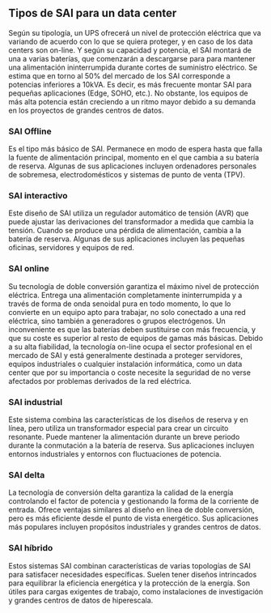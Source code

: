 ## Tipos de SAI para un data center <!-- {docsify-ignore} -->

Según su tipología, un UPS ofrecerá un nivel de protección eléctrica que va variando de acuerdo con lo que se quiera proteger, y en caso de los data centers son on-line. Y según su capacidad y potencia, el SAI montará de una a varias baterías, que comenzarán a descargarse para para mantener una alimentación ininterrumpida durante cortes de suministro eléctrico. Se estima que en torno al 50% del mercado de los SAI corresponde a potencias inferiores a 10kVA. Es decir, es más frecuente montar SAI para pequeñas aplicaciones (Edge, SOHO, etc.). No obstante, los equipos de más alta potencia están creciendo a un ritmo mayor debido a su demanda en los proyectos de grandes centros de datos.

### SAI Offline
Es el tipo más básico de SAI. Permanece en modo de espera hasta que falla la fuente de alimentación principal, momento en el que cambia a su batería de reserva. Algunas de sus aplicaciones incluyen ordenadores personales de sobremesa, electrodomésticos y sistemas de punto de venta (TPV).

### SAI interactivo
Este diseño de SAI utiliza un regulador automático de tensión (AVR) que puede ajustar las derivaciones del transformador a medida que cambia la tensión. Cuando se produce una pérdida de alimentación, cambia a la batería de reserva. Algunas de sus aplicaciones incluyen las pequeñas oficinas, servidores y equipos de red.

### SAI online
Su tecnología de doble conversión garantiza el máximo nivel de protección eléctrica. Entrega una alimentación completamente ininterrumpida y a través de forma de onda senoidal pura en todo momento, lo que lo convierte en un equipo apto para trabajar, no solo conectado a una red eléctrica, sino también a generadores o grupos electrógenos. Un inconveniente es que las baterías deben sustituirse con más frecuencia, y que su coste es superior al resto de equipos de gamas más básicas. Debido a su alta fiabilidad, la tecnología on-line ocupa el sector profesional en el mercado de SAI y está generalmente destinada a proteger servidores, equipos industriales o cualquier instalación informática, como un data center que por su importancia o coste necesite la seguridad de no verse afectados por problemas derivados de la red eléctrica.

### SAI industrial
Este sistema combina las características de los diseños de reserva y en línea, pero utiliza un transformador especial para crear un circuito resonante. Puede mantener la alimentación durante un breve periodo durante la conmutación a la batería de reserva. Sus aplicaciones incluyen entornos industriales y entornos con fluctuaciones de potencia.

### SAI delta
La tecnología de conversión delta garantiza la calidad de la energía controlando el factor de potencia y gestionando la forma de la corriente de entrada. Ofrece ventajas similares al diseño en línea de doble conversión, pero es más eficiente desde el punto de vista energético. Sus aplicaciones más populares incluyen propósitos industriales y grandes centros de datos.

### SAI híbrido
Estos sistemas SAI combinan características de varias topologías de SAI para satisfacer necesidades específicas. Suelen tener diseños intrincados para equilibrar la eficiencia energética y la protección de la energía. Son útiles para cargas exigentes de trabajo, como instalaciones de investigación y grandes centros de datos de hiperescala.
